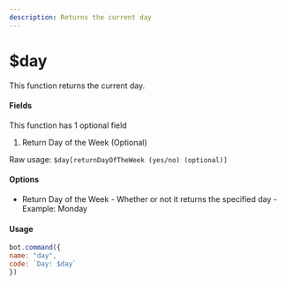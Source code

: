 ```yaml
---
description: Returns the current day
---
```


# $day

This function returns the current day.

#### Fields

This function has 1 optional field

1. Return Day of the Week \(Optional\)

Raw usage: `$day[returnDayOfTheWeek (yes/no) (optional)]`  

#### Options

* Return Day of the Week - Whether or not it returns the specified day - Example: Monday

#### Usage

```javascript
bot.command({
name: "day",
code: `Day: $day`
})
```

